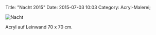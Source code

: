 Title: "Nacht 2015"
Date: 2015-07-03 10:03
Category: Acryl-Malerei;

![Nacht]({filename}images/acryl/smeerws-2015-nacht.jpg "Nacht")


Acryl auf Leinwand 70 x 70 cm.

